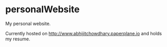 # personalWebsite


My personal website. 


Currently hosted on http://www.abhijitchowdhary.paperplane.io and holds my resume. 

